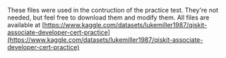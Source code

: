 These files were used in the contruction of the practice test.  They're not needed, but feel free to download them and modify them.  All files are available at [https://www.kaggle.com/datasets/lukemiller1987/qiskit-associate-developer-cert-practice](https://www.kaggle.com/datasets/lukemiller1987/qiskit-associate-developer-cert-practice)
